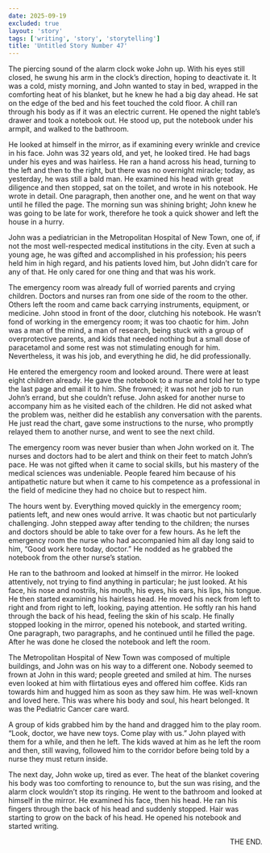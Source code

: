 ```yaml
---
date: 2025-09-19
excluded: true
layout: 'story'
tags: ['writing', 'story', 'storytelling']
title: 'Untitled Story Number 47'
---
```


The piercing sound of the alarm clock woke John up. With his eyes still closed, he swung his arm in the clock’s direction, hoping to deactivate it. It was a cold, misty morning, and John wanted to stay in bed, wrapped in the comforting heat of his blanket, but he knew he had a big day ahead. He sat on the edge of the bed and his feet touched the cold floor. A chill ran through his body as if it was an electric current. He opened the night table’s drawer and took a notebook out. He stood up, put the notebook under his armpit, and walked to the bathroom.

He looked at himself in the mirror, as if examining every wrinkle and crevice in his face. John was 32 years old, and yet, he looked tired. He had bags under his eyes and was hairless. He ran a hand across his head, turning to the left and then to the right, but there was no overnight miracle; today, as yesterday, he was still a bald man. He examined his head with great diligence and then stopped, sat on the toilet, and wrote in his notebook. He wrote in detail. One paragraph, then another one, and he went on that way until he filled the page. The morning sun was shining bright; John knew he was going to be late for work, therefore he took a quick shower and left the house in a hurry.

John was a pediatrician in the Metropolitan Hospital of New Town, one of, if not the most well-respected medical institutions in the city. Even at such a young age, he was gifted and accomplished in his profession; his peers held him in high regard, and his patients loved him, but John didn’t care for any of that. He only cared for one thing and that was his work.

The emergency room was already full of worried parents and crying children. Doctors and nurses ran from one side of the room to the other. Others left the room and came back carrying instruments, equipment, or medicine. John stood in front of the door, clutching his notebook. He wasn’t fond of working in the emergency room; it was too chaotic for him. John was a man of the mind, a man of research, being stuck with a group of overprotective parents, and kids that needed nothing but a small dose of paracetamol and some rest was not stimulating enough for him. Nevertheless, it was his job, and everything he did, he did professionally.

He entered the emergency room and looked around. There were at least eight children already. He gave the notebook to a nurse and told her to type the last page and email it to him. She frowned; it was not her job to run John’s errand, but she couldn’t refuse. John asked for another nurse to accompany him as he visited each of the children. He did not asked what the problem was, neither did he establish any conversation with the parents. He just read the chart, gave some instructions to the nurse, who promptly relayed them to another nurse, and went to see the next child.

The emergency room was never busier than when John worked on it. The nurses and doctors had to be alert and think on their feet to match John’s pace. He was not gifted when it came to social skills, but his mastery of the medical sciences was undeniable. People feared him because of his antipathetic nature but when it came to his competence as a professional in the field of medicine they had no choice but to respect him.

The hours went by. Everything moved quickly in the emergency room; patients left, and new ones would arrive. It was chaotic but not particularly challenging. John stepped away after tending to the children; the nurses and doctors should be able to take over for a few hours. As he left the emergency room the nurse who had accompanied him all day long said to him, “Good work here today, doctor.” He nodded as he grabbed the notebook from the other nurse’s station.

He ran to the bathroom and looked at himself in the mirror. He looked attentively, not trying to find anything in particular; he just looked. At his face, his nose and nostrils, his mouth, his eyes, his ears, his lips, his tongue. He then started examining his hairless head. He moved his neck from left to right and from right to left, looking, paying attention. He softly ran his hand through the back of his head, feeling the skin of his scalp. He finally stopped looking in the mirror, opened his notebook, and started writing. One paragraph, two paragraphs, and he continued until he filled the page.
After he was done he closed the notebook and left the room.

The Metropolitan Hospital of New Town was composed of multiple buildings, and John was on his way to a different one. Nobody seemed to frown at John in this ward; people greeted and smiled at him. The nurses even looked at him with flirtatious eyes and offered him coffee. Kids ran towards him and hugged him as soon as they saw him. He was well-known and loved here. This was where his body and soul, his heart belonged. It was the Pediatric Cancer care ward.

A group of kids grabbed him by the hand and dragged him to the play room. “Look, doctor, we have new toys. Come play with us.” John played with them for a while, and then he left. The kids waved at him as he left the room and then, still waving, followed him to the corridor before being told by a nurse they must return inside.

The next day, John woke up, tired as ever. The heat of the blanket covering his body was too comforting to renounce to, but the sun was rising, and the alarm clock wouldn’t stop its ringing. He went to the bathroom and looked at himself in the mirror. He examined his face, then his head. He ran his fingers through the back of his head and suddenly stopped. Hair was starting to grow on the back of his head. He opened his notebook and started writing.

<p style="text-align:right">THE END.</p>